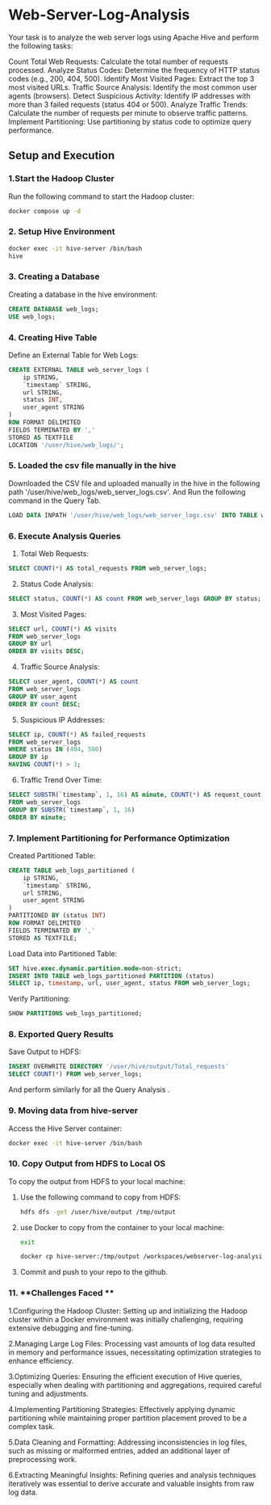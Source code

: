 # Web-Server-Log-Analysis

Your task is to analyze the web server logs using Apache Hive and perform the following tasks:

Count Total Web Requests: Calculate the total number of requests processed.
Analyze Status Codes: Determine the frequency of HTTP status codes (e.g., 200, 404, 500).
Identify Most Visited Pages: Extract the top 3 most visited URLs.
Traffic Source Analysis: Identify the most common user agents (browsers).
Detect Suspicious Activity: Identify IP addresses with more than 3 failed requests (status 404 or 500).
Analyze Traffic Trends: Calculate the number of requests per minute to observe traffic patterns.
Implement Partitioning: Use partitioning by status code to optimize query performance.

## Setup and Execution

### 1.**Start the Hadoop Cluster**

Run the following command to start the Hadoop cluster:

```bash
docker compose up -d
```

### 2. **Setup Hive Environment**

```bash
docker exec -it hive-server /bin/bash
hive
```

### 3. **Creating a Database**

Creating a database in the hive environment:

```sql
CREATE DATABASE web_logs;
USE web_logs;
```

### 4. **Creating Hive Table**

Define an External Table for Web Logs:

```sql
CREATE EXTERNAL TABLE web_server_logs (
    ip STRING,
    `timestamp` STRING,
    url STRING,
    status INT,
    user_agent STRING
)
ROW FORMAT DELIMITED
FIELDS TERMINATED BY ','
STORED AS TEXTFILE
LOCATION '/user/hive/web_logs/';
```

### 5. **Loaded the csv file manually in the hive**

Downloaded the CSV file and uploaded manually in the hive in the following path '/user/hive/web_logs/web_server_logs.csv'.
And Run the following command in the Query Tab.

```sql
LOAD DATA INPATH '/user/hive/web_logs/web_server_logs.csv' INTO TABLE web_logs;
```

### 6. **Execute Analysis Queries**

1) Total Web Requests:
   
```sql
SELECT COUNT(*) AS total_requests FROM web_server_logs;
```

2) Status Code Analysis:
   
```sql
SELECT status, COUNT(*) AS count FROM web_server_logs GROUP BY status;
```

3) Most Visited Pages:
   
```sql
SELECT url, COUNT(*) AS visits 
FROM web_server_logs 
GROUP BY url 
ORDER BY visits DESC;
```

4) Traffic Source Analysis:
   
```sql
SELECT user_agent, COUNT(*) AS count 
FROM web_server_logs 
GROUP BY user_agent 
ORDER BY count DESC;
```

5) Suspicious IP Addresses:
   
```sql
SELECT ip, COUNT(*) AS failed_requests 
FROM web_server_logs 
WHERE status IN (404, 500) 
GROUP BY ip 
HAVING COUNT(*) > 3;
```

6) Traffic Trend Over Time:
   
```sql
SELECT SUBSTR(`timestamp`, 1, 16) AS minute, COUNT(*) AS request_count 
FROM web_server_logs 
GROUP BY SUBSTR(`timestamp`, 1, 16) 
ORDER BY minute;
```


### 7. **Implement Partitioning for Performance Optimization**

Created Partitioned Table:

```sql
CREATE TABLE web_logs_partitioned (
    ip STRING,
    `timestamp` STRING,
    url STRING,
    user_agent STRING
)
PARTITIONED BY (status INT)
ROW FORMAT DELIMITED
FIELDS TERMINATED BY ','
STORED AS TEXTFILE;
```

Load Data into Partitioned Table:

```sql
SET hive.exec.dynamic.partition.mode=non-strict;
INSERT INTO TABLE web_logs_partitioned PARTITION (status)
SELECT ip, timestamp, url, user_agent, status FROM web_server_logs;
```

Verify Partitioning:

```sql
SHOW PARTITIONS web_logs_partitioned;
```

### 8. **Exported Query Results**

Save Output to HDFS:

```sql
INSERT OVERWRITE DIRECTORY '/user/hive/output/Total_requests'
SELECT COUNT(*) FROM web_server_logs;
```
And perform similarly for all the Query Analysis .

### 9. **Moving data from hive-server**

Access the Hive Server  container:

```bash
docker exec -it hive-server /bin/bash
```

### 10. **Copy Output from HDFS to Local OS**

To copy the output from HDFS to your local machine:

1. Use the following command to copy from HDFS:
    ```bash
    hdfs dfs -get /user/hive/output /tmp/output
    ```

2. use Docker to copy from the container to your local machine:
   ```bash
   exit 
   ```
    ```bash
    docker cp hive-server:/tmp/output /workspaces/webserver-log-analysis-hive-Krishna-coder12/
    ```
3. Commit and push to your repo to the github.

### 11. **Challenges Faced **

1.Configuring the Hadoop Cluster: Setting up and initializing the Hadoop cluster within a Docker environment was initially challenging, requiring extensive debugging and fine-tuning.

2.Managing Large Log Files: Processing vast amounts of log data resulted in memory and performance issues, necessitating optimization strategies to enhance efficiency.

3.Optimizing Queries: Ensuring the efficient execution of Hive queries, especially when dealing with partitioning and aggregations, required careful tuning and adjustments.

4.Implementing Partitioning Strategies: Effectively applying dynamic partitioning while maintaining proper partition placement proved to be a complex task.

5.Data Cleaning and Formatting: Addressing inconsistencies in log files, such as missing or malformed entries, added an additional layer of preprocessing work.

6.Extracting Meaningful Insights: Refining queries and analysis techniques iteratively was essential to derive accurate and valuable insights from raw log data.
